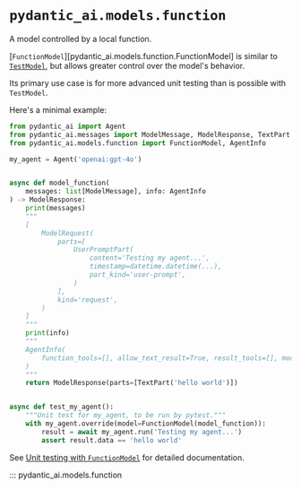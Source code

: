 # `pydantic_ai.models.function`

A model controlled by a local function.

[`FunctionModel`][pydantic_ai.models.function.FunctionModel] is similar to [`TestModel`](test.md),
but allows greater control over the model's behavior.

Its primary use case is for more advanced unit testing than is possible with `TestModel`.

Here's a minimal example:

```py {title="function_model_usage.py" call_name="test_my_agent" noqa="I001"}
from pydantic_ai import Agent
from pydantic_ai.messages import ModelMessage, ModelResponse, TextPart
from pydantic_ai.models.function import FunctionModel, AgentInfo

my_agent = Agent('openai:gpt-4o')


async def model_function(
    messages: list[ModelMessage], info: AgentInfo
) -> ModelResponse:
    print(messages)
    """
    [
        ModelRequest(
            parts=[
                UserPromptPart(
                    content='Testing my agent...',
                    timestamp=datetime.datetime(...),
                    part_kind='user-prompt',
                )
            ],
            kind='request',
        )
    ]
    """
    print(info)
    """
    AgentInfo(
        function_tools=[], allow_text_result=True, result_tools=[], model_settings=None
    )
    """
    return ModelResponse(parts=[TextPart('hello world')])


async def test_my_agent():
    """Unit test for my_agent, to be run by pytest."""
    with my_agent.override(model=FunctionModel(model_function)):
        result = await my_agent.run('Testing my agent...')
        assert result.data == 'hello world'
```

See [Unit testing with `FunctionModel`](../../testing-evals.md#unit-testing-with-functionmodel) for detailed documentation.

::: pydantic_ai.models.function
